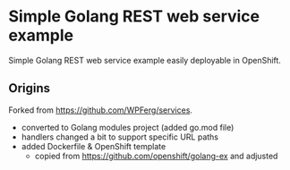 # Simple Golang REST web service example

Simple Golang REST web service example easily deployable in OpenShift.

## Origins

Forked from https://github.com/WPFerg/services.

- converted to Golang modules project (added go.mod file)
- handlers changed a bit to support specific URL paths
- added Dockerfile & OpenShift template
  - copied from https://github.com/openshift/golang-ex and adjusted

